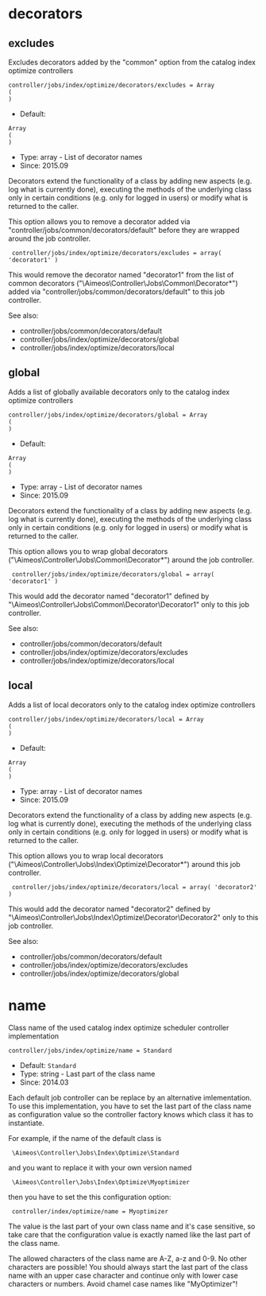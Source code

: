 
# decorators
## excludes

Excludes decorators added by the "common" option from the catalog index optimize controllers

```
controller/jobs/index/optimize/decorators/excludes = Array
(
)
```

* Default: 
```
Array
(
)
```
* Type: array - List of decorator names
* Since: 2015.09

Decorators extend the functionality of a class by adding new aspects
(e.g. log what is currently done), executing the methods of the underlying
class only in certain conditions (e.g. only for logged in users) or
modify what is returned to the caller.

This option allows you to remove a decorator added via
"controller/jobs/common/decorators/default" before they are wrapped
around the job controller.

```
 controller/jobs/index/optimize/decorators/excludes = array( 'decorator1' )
```

This would remove the decorator named "decorator1" from the list of
common decorators ("\Aimeos\Controller\Jobs\Common\Decorator\*") added via
"controller/jobs/common/decorators/default" to this job controller.

See also:

* controller/jobs/common/decorators/default
* controller/jobs/index/optimize/decorators/global
* controller/jobs/index/optimize/decorators/local

## global

Adds a list of globally available decorators only to the catalog index optimize controllers

```
controller/jobs/index/optimize/decorators/global = Array
(
)
```

* Default: 
```
Array
(
)
```
* Type: array - List of decorator names
* Since: 2015.09

Decorators extend the functionality of a class by adding new aspects
(e.g. log what is currently done), executing the methods of the underlying
class only in certain conditions (e.g. only for logged in users) or
modify what is returned to the caller.

This option allows you to wrap global decorators
("\Aimeos\Controller\Jobs\Common\Decorator\*") around the job controller.

```
 controller/jobs/index/optimize/decorators/global = array( 'decorator1' )
```

This would add the decorator named "decorator1" defined by
"\Aimeos\Controller\Jobs\Common\Decorator\Decorator1" only to this job controller.

See also:

* controller/jobs/common/decorators/default
* controller/jobs/index/optimize/decorators/excludes
* controller/jobs/index/optimize/decorators/local

## local

Adds a list of local decorators only to the catalog index optimize controllers

```
controller/jobs/index/optimize/decorators/local = Array
(
)
```

* Default: 
```
Array
(
)
```
* Type: array - List of decorator names
* Since: 2015.09

Decorators extend the functionality of a class by adding new aspects
(e.g. log what is currently done), executing the methods of the underlying
class only in certain conditions (e.g. only for logged in users) or
modify what is returned to the caller.

This option allows you to wrap local decorators
("\Aimeos\Controller\Jobs\Index\Optimize\Decorator\*") around this job controller.

```
 controller/jobs/index/optimize/decorators/local = array( 'decorator2' )
```

This would add the decorator named "decorator2" defined by
"\Aimeos\Controller\Jobs\Index\Optimize\Decorator\Decorator2" only to this job
controller.

See also:

* controller/jobs/common/decorators/default
* controller/jobs/index/optimize/decorators/excludes
* controller/jobs/index/optimize/decorators/global

# name

Class name of the used catalog index optimize scheduler controller implementation

```
controller/jobs/index/optimize/name = Standard
```

* Default: `Standard`
* Type: string - Last part of the class name
* Since: 2014.03

Each default job controller can be replace by an alternative imlementation.
To use this implementation, you have to set the last part of the class
name as configuration value so the controller factory knows which class it
has to instantiate.

For example, if the name of the default class is

```
 \Aimeos\Controller\Jobs\Index\Optimize\Standard
```

and you want to replace it with your own version named

```
 \Aimeos\Controller\Jobs\Index\Optimize\Myoptimizer
```

then you have to set the this configuration option:

```
 controller/index/optimize/name = Myoptimizer
```

The value is the last part of your own class name and it's case sensitive,
so take care that the configuration value is exactly named like the last
part of the class name.

The allowed characters of the class name are A-Z, a-z and 0-9. No other
characters are possible! You should always start the last part of the class
name with an upper case character and continue only with lower case characters
or numbers. Avoid chamel case names like "MyOptimizer"!
